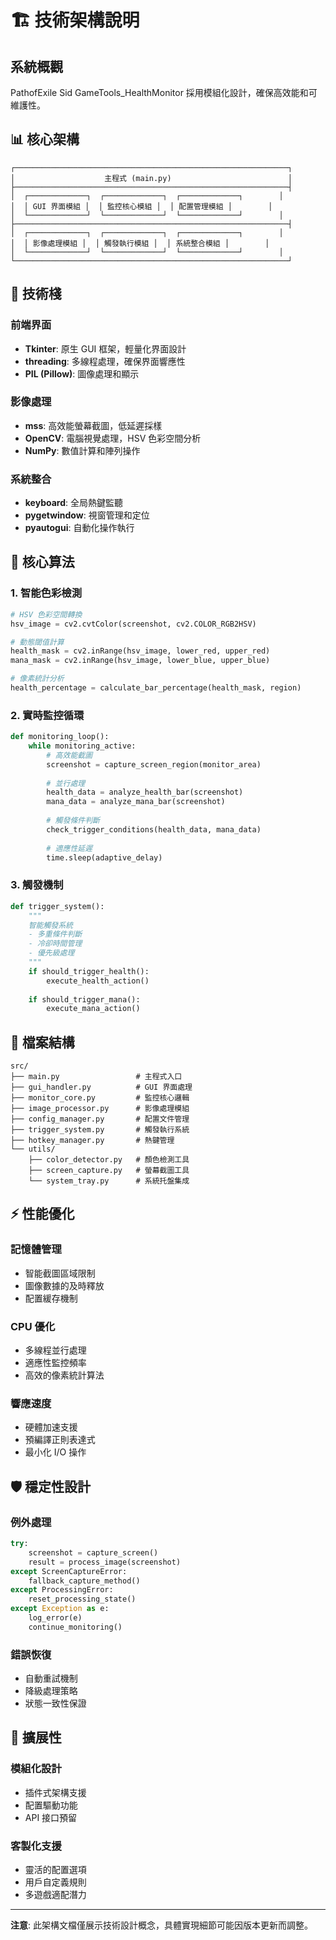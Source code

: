 # 🏗️ 技術架構說明

## 系統概觀

PathofExile Sid GameTools_HealthMonitor 採用模組化設計，確保高效能和可維護性。

## 📊 核心架構

```
┌─────────────────────────────────────────────────────────────┐
│                    主程式 (main.py)                          │
├─────────────────────────────────────────────────────────────┤
│  ┌─────────────┐  ┌─────────────┐  ┌─────────────┐        │
│  │ GUI 界面模組 │  │ 監控核心模組 │  │ 配置管理模組 │        │
│  └─────────────┘  └─────────────┘  └─────────────┘        │
├─────────────────────────────────────────────────────────────┤
│  ┌─────────────┐  ┌─────────────┐  ┌─────────────┐        │
│  │ 影像處理模組 │  │ 觸發執行模組 │  │ 系統整合模組 │        │
│  └─────────────┘  └─────────────┘  └─────────────┘        │
└─────────────────────────────────────────────────────────────┘
```

## 🔧 技術棧

### 前端界面
- **Tkinter**: 原生 GUI 框架，輕量化界面設計
- **threading**: 多線程處理，確保界面響應性
- **PIL (Pillow)**: 圖像處理和顯示

### 影像處理
- **mss**: 高效能螢幕截圖，低延遲採樣
- **OpenCV**: 電腦視覺處理，HSV 色彩空間分析
- **NumPy**: 數值計算和陣列操作

### 系統整合
- **keyboard**: 全局熱鍵監聽
- **pygetwindow**: 視窗管理和定位
- **pyautogui**: 自動化操作執行

## 🎯 核心算法

### 1. 智能色彩檢測
```python
# HSV 色彩空間轉換
hsv_image = cv2.cvtColor(screenshot, cv2.COLOR_RGB2HSV)

# 動態閾值計算
health_mask = cv2.inRange(hsv_image, lower_red, upper_red)
mana_mask = cv2.inRange(hsv_image, lower_blue, upper_blue)

# 像素統計分析
health_percentage = calculate_bar_percentage(health_mask, region)
```

### 2. 實時監控循環
```python
def monitoring_loop():
    while monitoring_active:
        # 高效能截圖
        screenshot = capture_screen_region(monitor_area)
        
        # 並行處理
        health_data = analyze_health_bar(screenshot)
        mana_data = analyze_mana_bar(screenshot)
        
        # 觸發條件判斷
        check_trigger_conditions(health_data, mana_data)
        
        # 適應性延遲
        time.sleep(adaptive_delay)
```

### 3. 觸發機制
```python
def trigger_system():
    """
    智能觸發系統
    - 多重條件判斷
    - 冷卻時間管理
    - 優先級處理
    """
    if should_trigger_health():
        execute_health_action()
        
    if should_trigger_mana():
        execute_mana_action()
```

## 📁 檔案結構

```
src/
├── main.py                 # 主程式入口
├── gui_handler.py          # GUI 界面處理
├── monitor_core.py         # 監控核心邏輯
├── image_processor.py      # 影像處理模組
├── config_manager.py       # 配置文件管理
├── trigger_system.py       # 觸發執行系統
├── hotkey_manager.py       # 熱鍵管理
└── utils/
    ├── color_detector.py   # 顏色檢測工具
    ├── screen_capture.py   # 螢幕截圖工具
    └── system_tray.py      # 系統托盤集成
```

## ⚡ 性能優化

### 記憶體管理
- 智能截圖區域限制
- 圖像數據的及時釋放
- 配置緩存機制

### CPU 優化
- 多線程並行處理
- 適應性監控頻率
- 高效的像素統計算法

### 響應速度
- 硬體加速支援
- 預編譯正則表達式
- 最小化 I/O 操作

## 🛡️ 穩定性設計

### 例外處理
```python
try:
    screenshot = capture_screen()
    result = process_image(screenshot)
except ScreenCaptureError:
    fallback_capture_method()
except ProcessingError:
    reset_processing_state()
except Exception as e:
    log_error(e)
    continue_monitoring()
```

### 錯誤恢復
- 自動重試機制
- 降級處理策略
- 狀態一致性保證

## 🔗 擴展性

### 模組化設計
- 插件式架構支援
- 配置驅動功能
- API 接口預留

### 客製化支援
- 靈活的配置選項
- 用戶自定義規則
- 多遊戲適配潛力

---

**注意**: 此架構文檔僅展示技術設計概念，具體實現細節可能因版本更新而調整。